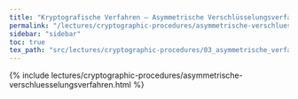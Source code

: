 ```yaml
---
title: "Kryptografische Verfahren – Asymmetrische Verschlüsselungsverfahren"
permalink: "/lectures/cryptographic-procedures/asymmetrische-verschluesselungsverfahren.html"
sidebar: "sidebar"
toc: true
tex_path: "src/lectures/cryptographic-procedures/03_asymmetrische_verfahren.tex"
---
```


{% include lectures/cryptographic-procedures/asymmetrische-verschluesselungsverfahren.html %}